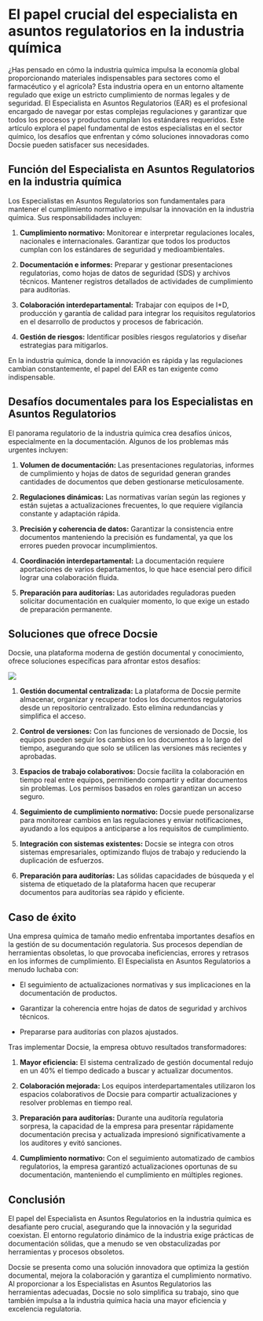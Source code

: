 # El papel crucial del especialista en asuntos regulatorios en la industria química

¿Has pensado en cómo la industria química impulsa la economía global proporcionando materiales indispensables para sectores como el farmacéutico y el agrícola? Esta industria opera en un entorno altamente regulado que exige un estricto cumplimiento de normas legales y de seguridad. El Especialista en Asuntos Regulatorios (EAR) es el profesional encargado de navegar por estas complejas regulaciones y garantizar que todos los procesos y productos cumplan los estándares requeridos. Este artículo explora el papel fundamental de estos especialistas en el sector químico, los desafíos que enfrentan y cómo soluciones innovadoras como Docsie pueden satisfacer sus necesidades.

## Función del Especialista en Asuntos Regulatorios en la industria química

Los Especialistas en Asuntos Regulatorios son fundamentales para mantener el cumplimiento normativo e impulsar la innovación en la industria química. Sus responsabilidades incluyen:

1. **Cumplimiento normativo:** Monitorear e interpretar regulaciones locales, nacionales e internacionales. Garantizar que todos los productos cumplan con los estándares de seguridad y medioambientales.

2. **Documentación e informes:** Preparar y gestionar presentaciones regulatorias, como hojas de datos de seguridad (SDS) y archivos técnicos. Mantener registros detallados de actividades de cumplimiento para auditorías.

3. **Colaboración interdepartamental:** Trabajar con equipos de I+D, producción y garantía de calidad para integrar los requisitos regulatorios en el desarrollo de productos y procesos de fabricación.

4. **Gestión de riesgos:** Identificar posibles riesgos regulatorios y diseñar estrategias para mitigarlos.

En la industria química, donde la innovación es rápida y las regulaciones cambian constantemente, el papel del EAR es tan exigente como indispensable.

## Desafíos documentales para los Especialistas en Asuntos Regulatorios

El panorama regulatorio de la industria química crea desafíos únicos, especialmente en la documentación. Algunos de los problemas más urgentes incluyen:

1. **Volumen de documentación:** Las presentaciones regulatorias, informes de cumplimiento y hojas de datos de seguridad generan grandes cantidades de documentos que deben gestionarse meticulosamente.

2. **Regulaciones dinámicas:** Las normativas varían según las regiones y están sujetas a actualizaciones frecuentes, lo que requiere vigilancia constante y adaptación rápida.

3. **Precisión y coherencia de datos:** Garantizar la consistencia entre documentos manteniendo la precisión es fundamental, ya que los errores pueden provocar incumplimientos.

4. **Coordinación interdepartamental:** La documentación requiere aportaciones de varios departamentos, lo que hace esencial pero difícil lograr una colaboración fluida.

5. **Preparación para auditorías:** Las autoridades reguladoras pueden solicitar documentación en cualquier momento, lo que exige un estado de preparación permanente.

## Soluciones que ofrece Docsie

Docsie, una plataforma moderna de gestión documental y conocimiento, ofrece soluciones específicas para afrontar estos desafíos:

![](https://cdn.docsie.io/workspace_PxAvC1Uenuc7ad6H3/doc_wn84Jkoc6hIMTO2eE/file_XE9A0ZiXYWRebMpME/image_4d67d10a-bea3-f4ec-c7ae-35d74bce7fff.jpg)

1. **Gestión documental centralizada:** La plataforma de Docsie permite almacenar, organizar y recuperar todos los documentos regulatorios desde un repositorio centralizado. Esto elimina redundancias y simplifica el acceso.

2. **Control de versiones:** Con las funciones de versionado de Docsie, los equipos pueden seguir los cambios en los documentos a lo largo del tiempo, asegurando que solo se utilicen las versiones más recientes y aprobadas.

3. **Espacios de trabajo colaborativos:** Docsie facilita la colaboración en tiempo real entre equipos, permitiendo compartir y editar documentos sin problemas. Los permisos basados en roles garantizan un acceso seguro.

4. **Seguimiento de cumplimiento normativo:** Docsie puede personalizarse para monitorear cambios en las regulaciones y enviar notificaciones, ayudando a los equipos a anticiparse a los requisitos de cumplimiento.

5. **Integración con sistemas existentes:** Docsie se integra con otros sistemas empresariales, optimizando flujos de trabajo y reduciendo la duplicación de esfuerzos.

6. **Preparación para auditorías:** Las sólidas capacidades de búsqueda y el sistema de etiquetado de la plataforma hacen que recuperar documentos para auditorías sea rápido y eficiente.

## Caso de éxito

Una empresa química de tamaño medio enfrentaba importantes desafíos en la gestión de su documentación regulatoria. Sus procesos dependían de herramientas obsoletas, lo que provocaba ineficiencias, errores y retrasos en los informes de cumplimiento. El Especialista en Asuntos Regulatorios a menudo luchaba con:

* El seguimiento de actualizaciones normativas y sus implicaciones en la documentación de productos.

* Garantizar la coherencia entre hojas de datos de seguridad y archivos técnicos.

* Prepararse para auditorías con plazos ajustados.

Tras implementar Docsie, la empresa obtuvo resultados transformadores:

1. **Mayor eficiencia:** El sistema centralizado de gestión documental redujo en un 40% el tiempo dedicado a buscar y actualizar documentos.

2. **Colaboración mejorada:** Los equipos interdepartamentales utilizaron los espacios colaborativos de Docsie para compartir actualizaciones y resolver problemas en tiempo real.

3. **Preparación para auditorías:** Durante una auditoría regulatoria sorpresa, la capacidad de la empresa para presentar rápidamente documentación precisa y actualizada impresionó significativamente a los auditores y evitó sanciones.

4. **Cumplimiento normativo:** Con el seguimiento automatizado de cambios regulatorios, la empresa garantizó actualizaciones oportunas de su documentación, manteniendo el cumplimiento en múltiples regiones.

## Conclusión

El papel del Especialista en Asuntos Regulatorios en la industria química es desafiante pero crucial, asegurando que la innovación y la seguridad coexistan. El entorno regulatorio dinámico de la industria exige prácticas de documentación sólidas, que a menudo se ven obstaculizadas por herramientas y procesos obsoletos.

Docsie se presenta como una solución innovadora que optimiza la gestión documental, mejora la colaboración y garantiza el cumplimiento normativo. Al proporcionar a los Especialistas en Asuntos Regulatorios las herramientas adecuadas, Docsie no solo simplifica su trabajo, sino que también impulsa a la industria química hacia una mayor eficiencia y excelencia regulatoria.